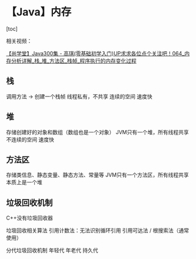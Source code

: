 # 【Java】内存



[toc]



相关视频：

[【尚学堂】Java300集 - 高琪(零基础初学入门)UP求求各位点个关注吧！064\_内存分析详解\_栈\_堆\_方法区\_栈帧\_程序执行的内存变化过程](https://www.bilibili.com/video/BV1ct411n7oG?p=65)



## 栈

调用方法 → 创建一个栈帧
线程私有，不共享
连续的空间
速度快



## 堆

存储创建好的对象和数组（数组也是一个对象）
JVM只有一个堆，所有线程共享
不连续的空间
速度快



## 方法区

存储类信息、静态变量、静态方法、常量等
JVM只有一个方法区，所有线程共享
本质上是一个堆



## 垃圾回收机制

C++没有垃圾回收器

垃圾回收相关算法
	引用计数法：无法识别循环引用
	引用可达法 / 根搜索法（通常使用）

分代垃圾回收机制
	年轻代
	年老代
	持久代
